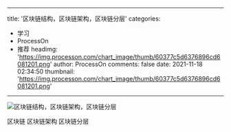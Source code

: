 
---
title: '区块链结构，区块链架构，区块链分层'
categories: 
 - 学习
 - ProcessOn
 - 推荐
headimg: 'https://img.processon.com/chart_image/thumb/60377c5d6376896cd6081201.png'
author: ProcessOn
comments: false
date: 2021-11-18 02:34:50
thumbnail: 'https://img.processon.com/chart_image/thumb/60377c5d6376896cd6081201.png'
---

<div>   
<img class="thumb" alt="区块链结构，区块链架构，区块链分层" src="https://img.processon.com/chart_image/thumb/60377c5d6376896cd6081201.png" referrerpolicy="no-referrer">
<p>区块链 区块链架构 区块链分层</p>  
</div>
            